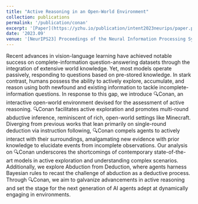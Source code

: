 ```yaml
---
title: "Active Reasoning in an Open-World Environment"
collection: publications
permalink: '/publication/conan'
excerpt: '[Paper](https://yzhu.io/publication/intent2023neurips/paper.pdf) [Code](https://github.com/mjtsu/Conan-Active-Reasoning) [Video](https://vimeo.com/878540519) [Web](https://sites.google.com/view/conan-active-reasoning)'
date: '2023.09' 
venue: '[NeurIPS23] Proceedings of the Neural Information Processing Systems Conference'
---
```


Recent advances in vision-language learning have achieved notable success on complete-information question-answering datasets through the integration of extensive world knowledge. Yet, most models operate passively, responding to questions based on pre-stored knowledge. In stark contrast, humans possess the ability to actively explore, accumulate, and reason using both newfound and existing information to tackle incomplete-information questions. In response to this gap, we introduce 🔍Conan, an interactive open-world environment devised for the assessment of active reasoning. 🔍Conan facilitates active exploration and promotes multi-round abductive inference, reminiscent of rich, open-world settings like Minecraft. Diverging from previous works that lean primarily on single-round deduction via instruction following, 🔍Conan compels agents to actively interact with their surroundings, amalgamating new evidence with prior knowledge to elucidate events from incomplete observations. Our analysis on 🔍Conan underscores the shortcomings of contemporary state-of-the-art models in active exploration and understanding complex scenarios. Additionally, we explore Abduction from Deduction, where agents harness Bayesian rules to recast the challenge of abduction as a deductive process. Through 🔍Conan, we aim to galvanize advancements in active reasoning and set the stage for the next generation of AI agents adept at dynamically engaging in environments.